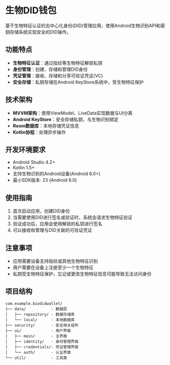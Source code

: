 # 生物DID钱包

基于生物特征认证的去中心化身份(DID)管理应用，使用Android生物识别API和密钥存储系统实现安全的DID操作。

## 功能特点

- **生物特征认证**：通过指纹等生物特征解锁私钥
- **身份管理**：创建、存储和管理DID身份
- **凭证管理**：接收、存储和分享可验证凭证(VC)
- **安全存储**：私钥存储在Android KeyStore系统中，受生物特征保护

## 技术架构

- **MVVM架构**：使用ViewModel、LiveData实现数据与UI分离
- **Android KeyStore**：安全存储私钥，与生物识别绑定
- **Room数据库**：本地存储凭证信息
- **Kotlin协程**：处理异步操作

## 开发环境要求

- Android Studio 4.2+
- Kotlin 1.5+
- 支持生物识别的Android设备(Android 6.0+)
- 最小SDK版本: 23 (Android 6.0)

## 使用指南

1. 首次启动应用，创建DID身份
2. 当需要使用DID进行签名或验证时，系统会请求生物特征验证
3. 验证成功后，应用会使用解锁的私钥进行签名
4. 可以接收和管理与DID关联的可验证凭证

## 注意事项

- 应用需要设备支持指纹或其他生物特征识别
- 用户需要在设备上注册至少一个生物特征
- 私钥受生物特征保护，忘记或更改生物特征信息可能导致无法访问身份

## 项目结构

```
com.example.biodidwallet/
├── data/           - 数据层
│   ├── repository/ - 数据存储库
│   └── local/      - 本地数据库
├── security/       - 安全相关组件
├── ui/             - 用户界面
│   ├── main/       - 主界面
│   ├── identity/   - 身份管理界面
│   ├── credentials/- 凭证管理界面
│   └── auth/       - 认证界面
└── util/           - 工具类
``` 